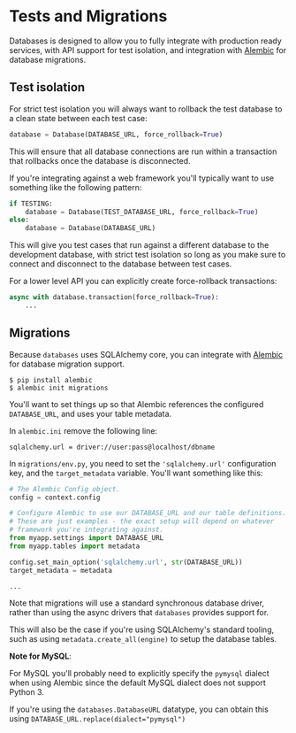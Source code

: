 # Tests and Migrations

Databases is designed to allow you to fully integrate with production
ready services, with API support for test isolation, and integration
with [Alembic][alembic] for database migrations.

## Test isolation

For strict test isolation you will always want to rollback the test database
to a clean state between each test case:

```python
database = Database(DATABASE_URL, force_rollback=True)
```

This will ensure that all database connections are run within a transaction
that rollbacks once the database is disconnected.

If you're integrating against a web framework you'll typically want to
use something like the following pattern:

```python
if TESTING:
    database = Database(TEST_DATABASE_URL, force_rollback=True)
else:
    database = Database(DATABASE_URL)
```

This will give you test cases that run against a different database to
the development database, with strict test isolation so long as you make sure
to connect and disconnect to the database between test cases.

For a lower level API you can explicitly create force-rollback transactions:

```python
async with database.transaction(force_rollback=True):
    ...
```

## Migrations

Because `databases` uses SQLAlchemy core, you can integrate with [Alembic][alembic]
for database migration support.

```shell
$ pip install alembic
$ alembic init migrations
```

You'll want to set things up so that Alembic references the configured
`DATABASE_URL`, and uses your table metadata.

In `alembic.ini` remove the following line:

```shell
sqlalchemy.url = driver://user:pass@localhost/dbname
```

In `migrations/env.py`, you need to set the ``'sqlalchemy.url'`` configuration key,
and the `target_metadata` variable. You'll want something like this:

```python
# The Alembic Config object.
config = context.config

# Configure Alembic to use our DATABASE_URL and our table definitions.
# These are just examples - the exact setup will depend on whatever
# framework you're integrating against.
from myapp.settings import DATABASE_URL
from myapp.tables import metadata

config.set_main_option('sqlalchemy.url', str(DATABASE_URL))
target_metadata = metadata

...
```

Note that migrations will use a standard synchronous database driver,
rather than using the async drivers that `databases` provides support for.

This will also be the case if you're using SQLAlchemy's standard tooling, such
as using `metadata.create_all(engine)` to setup the database tables.

**Note for MySQL**:

For MySQL you'll probably need to explicitly specify the `pymysql` dialect when
using Alembic since the default MySQL dialect does not support Python 3.

If you're using the `databases.DatabaseURL` datatype, you can obtain this using
`DATABASE_URL.replace(dialect="pymysql")`

[alembic]: https://alembic.sqlalchemy.org/en/latest/
